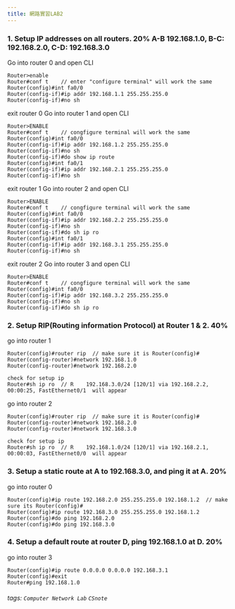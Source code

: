 ```yaml
---
title: 網路實習LAB2
---
```

### 1. Setup IP addresses on all routers. 20% A-B 192.168.1.0, B-C: 192.168.2.0, C-D: 192.168.3.0
Go into router 0 and open CLI

    Router>enable
    Router#conf t    // enter "configure terminal" will work the same
    Router(config)#int fa0/0
    Router(config-if)#ip addr 192.168.1.1 255.255.255.0	
    Router(config-if)#no sh

exit router 0 
Go into router 1 and open CLI

    Router>ENABLE
    Router#conf t    // congfigure terminal will work the same
    Router(config)#int fa0/0
    Router(config-if)#ip addr 192.168.1.2 255.255.255.0
    Router(config-if)#no sh	  
    Router(config-if)#do show ip route
    Router(config)#int fa0/1
    Router(config-if)#ip addr 192.168.2.1 255.255.255.0
    Router(config-if)#no sh

exit router 1
Go into router 2 and open CLI

    Router>ENABLE
    Router#conf t    // congfigure terminal will work the same
    Router(config)#int fa0/0
    Router(config-if)#ip addr 192.168.2.2 255.255.255.0
    Router(config-if)#no sh	  
    Router(config-if)#do sh ip ro
    Router(config)#int fa0/1
    Router(config-if)#ip addr 192.168.3.1 255.255.255.0
    Router(config-if)#no sh

exit router 2
Go into router 3 and open CLI

    Router>ENABLE
    Router#conf t    // congfigure terminal will work the same
    Router(config)#int fa0/0
    Router(config-if)#ip addr 192.168.3.2 255.255.255.0
    Router(config-if)#no sh	  
    Router(config-if)#do sh ip ro

### 2. Setup RIP(Routing information Protocol) at Router 1 & 2. 40%

go into router 1

    Router(config)#router rip  // make sure it is Router(config)#
    Router(config-router)#network 192.168.1.0
    Router(config-router)#network 192.168.2.0
    
    check for setup ip
    Router#sh ip ro  // R    192.168.3.0/24 [120/1] via 192.168.2.2, 00:00:25, FastEthernet0/1  will appear


go into router 2

    Router(config)#router rip  // make sure it is Router(config)#
    Router(config-router)#network 192.168.2.0
    Router(config-router)#network 192.168.3.0

    check for setup ip
    Router#sh ip ro  // R    192.168.1.0/24 [120/1] via 192.168.2.1, 00:00:03, FastEthernet0/0  will appear

### 3. Setup a static route at A to 192.168.3.0, and ping it at A. 20%

go into router 0

    Router(config)#ip route 192.168.2.0 255.255.255.0 192.168.1.2  // make sure its Router(config)#
    Router(config)#ip route 192.168.3.0 255.255.255.0 192.168.1.2
    Router(config)#do ping 192.168.2.0
    Router(config)#do ping 192.168.3.0

### 4. Setup  a default route at router D,  ping 192.168.1.0 at D. 20%


go into router 3 

    Router(config)#ip route 0.0.0.0 0.0.0.0 192.168.3.1
    Router(config)#exit
    Router#ping 192.168.1.0
###### tags: `Computer Network Lab` `CSnote`